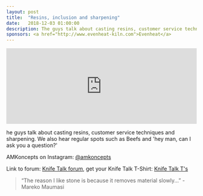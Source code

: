 ```yaml
---
layout: post
title:  "Resins, inclusion and sharpening"
date:   2018-12-03 01:00:00
description: The guys talk about casting resins, customer service techniques and sharpening. 
sponsors: <a href="http://www.evenheat-kiln.com">Evenheat</a>
---
```


<iframe frameborder='0' height='200px' scrolling='no' seamless src='https://embed.simplecast.com/15123743?color=f5f5f5' width='100%'></iframe>

he guys talk about casting resins, customer service techniques and sharpening. We also hear regular spots such as Beefs and 'hey man, can I ask you a question?'

 

AMKoncepts on Instagram: <a href="https://www.instagram.com/amkoncepts"> @amkoncepts</a>  
  

Link to forum: <a href="http://forum.knifetalk.net">Knife Talk forum</a>, get your Knife Talk T-Shirt: <a href="https://www.chopknives.com/collections/t-shirts/products/knife-talk-t-shirt">Knife Talk T's</a> 




 


<blockquote class="largeQuote">“The reason I like stone is because it removes material slowly...” - Mareko Maumasi </blockquote>



